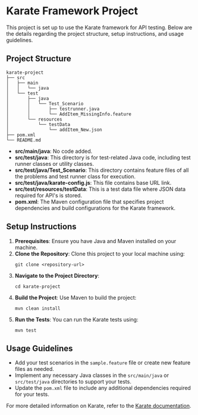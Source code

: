 # Karate Framework Project

This project is set up to use the Karate framework for API testing. Below are the details regarding the project structure, setup instructions, and usage guidelines.

## Project Structure

``` 
karate-project
├── src
│   ├── main
│   │   └── java
│   └── test
│       ├── java
│       │   └── Test_Scenario
│       │       ├── testrunner.java
│       │       └── AddItem_MissingInfo.feature
│       └── resources
│           └── testData
│               └── addItem_New.json
├── pom.xml
└── README.md
```

- **src/main/java**: No code added.
- **src/test/java**: This directory is for test-related Java code, including test runner classes or utility classes.
- **src/test/java/Test_Scenario**: This directory contains feature files of all the problems and test runner class for execution.
- **src/test/java/karate-config.js**: This file contains base URL link. 
- **src/test/resources/testData**: This is a test data  file where JSON data required for API's is stored.
- **pom.xml**: The Maven configuration file that specifies project dependencies and build configurations for the Karate framework.

## Setup Instructions

1. **Prerequisites**: Ensure you have Java and Maven installed on your machine.
2. **Clone the Repository**: Clone this project to your local machine using:
   ```
   git clone <repository-url>
   ```
3. **Navigate to the Project Directory**:
   ```
   cd karate-project
   ```
4. **Build the Project**: Use Maven to build the project:
   ```
   mvn clean install
   ```
5. **Run the Tests**: You can run the Karate tests using:
   ```
   mvn test
   ```

## Usage Guidelines

- Add your test scenarios in the `sample.feature` file or create new feature files as needed.
- Implement any necessary Java classes in the `src/main/java` or `src/test/java` directories to support your tests.
- Update the `pom.xml` file to include any additional dependencies required for your tests.

For more detailed information on Karate, refer to the [Karate documentation](https://github.com/intuit/karate).